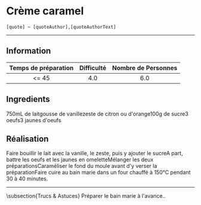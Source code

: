 # Crème caramel

`[quote] ~ [quoteAuthor],[quoteAuthorText]`

---

## Information

| Temps de préparation  | Difficulté    | Nombre de Personnes |
|:---------------------:|:-------------:|:-------------------:|
| <= 45            | 4.0  | 6.0        |

## Ingredients

750mL de laitgousse de vanillezeste de citron ou d'orange100g de sucre3 oeufs3 jaunes d'oeufs

## Réalisation

Faire bouillir le lait avec la vanille, le zeste, puis y ajouter le sucreA part, battre les oeufs et les jaunes en omeletteMélanger les deux préparationsCaraméliser le fond du moule avant d'y verser la préparationFaire cuire au bain marie dans un four chauffé à 150°C pendant 30 à 40 minutes.

---

\subsection{Trucs \& Astuces}
	Préparer le bain marie à l'avance..
